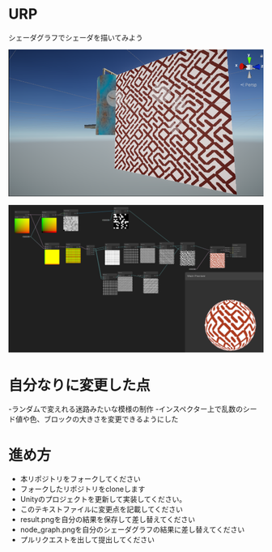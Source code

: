 # URP
シェーダグラフでシェーダを描いてみよう

![結果画像](result.png)

![シェーダ](node_graph.png)

# 自分なりに変更した点
-ランダムで変えれる迷路みたいな模様の制作
-インスペクター上で乱数のシード値や色、ブロックの大きさを変更できるようにした


# 進め方

- 本リポジトリをフォークしてください
- フォークしたリポジトリをcloneします
- Unityのプロジェクトを更新して実装してください。
- このテキストファイルに変更点を記載してください
- result.pngを自分の結果を保存して差し替えてください
- node_graph.pngを自分のシェーダグラフの結果に差し替えてください
- プルリクエストを出して提出してください

